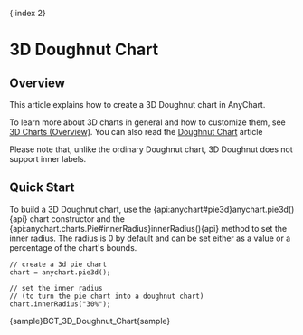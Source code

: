 {:index 2}
# 3D Doughnut Chart

## Overview

This article explains how to create a 3D Doughnut chart in AnyChart.

To learn more about 3D charts in general and how to customize them, see [3D Charts (Overview)](Overview). You can also read the [Doughnut Chart](../Doughnut_Chart) article

Please note that, unlike the ordinary Doughnut chart, 3D Doughnut does not support inner labels.

## Quick Start

To build a 3D Doughnut chart, use the {api:anychart#pie3d}anychart.pie3d(){api} chart constructor and the {api:anychart.charts.Pie#innerRadius}innerRadius(){api} method to set the inner radius. The radius is 0 by default and can be set either as a value or a percentage of the chart's bounds.

```
// create a 3d pie chart
chart = anychart.pie3d();

// set the inner radius
// (to turn the pie chart into a doughnut chart)
chart.innerRadius("30%");
```

{sample}BCT\_3D\_Doughnut\_Chart{sample}